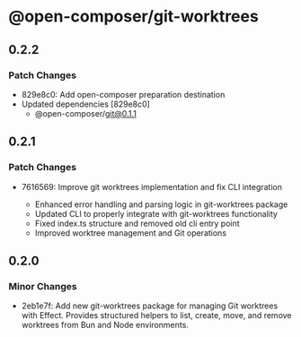 # @open-composer/git-worktrees

## 0.2.2

### Patch Changes

- 829e8c0: Add open-composer preparation destination
- Updated dependencies [829e8c0]
  - @open-composer/git@0.1.1

## 0.2.1

### Patch Changes

- 7616569: Improve git worktrees implementation and fix CLI integration

  - Enhanced error handling and parsing logic in git-worktrees package
  - Updated CLI to properly integrate with git-worktrees functionality
  - Fixed index.ts structure and removed old cli entry point
  - Improved worktree management and Git operations

## 0.2.0

### Minor Changes

- 2eb1e7f: Add new git-worktrees package for managing Git worktrees with Effect. Provides structured helpers to list, create, move, and remove worktrees from Bun and Node environments.
